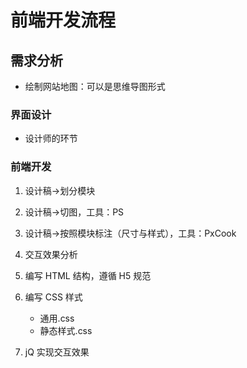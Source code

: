 # 前端开发流程

## 需求分析

- 绘制网站地图：可以是思维导图形式

### 界面设计

- 设计师的环节

### 前端开发

1. 设计稿->划分模块
2. 设计稿->切图，工具：PS
3. 设计稿->按照模块标注（尺寸与样式），工具：PxCook
4. 交互效果分析
5. 编写 HTML 结构，遵循 H5 规范
6. 编写 CSS 样式

   - 通用.css
   - 静态样式.css

7. jQ 实现交互效果
